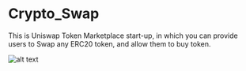 # Crypto_Swap

This is Uniswap Token Marketplace start-up, in which you can provide users to Swap any ERC20 token, and allow them to buy token.

![alt text](https://github.com/Dhanraj30/Cryto_Swap/blob/master/swap_img/Screenshot%20(61).png)

